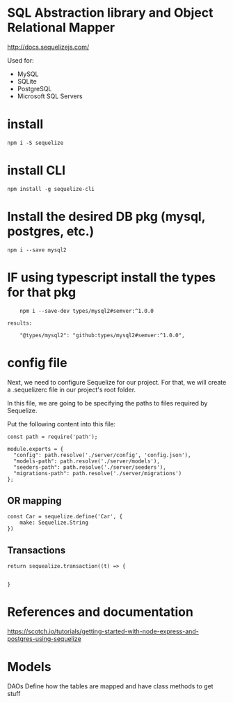 # SQL Abstraction library and Object Relational Mapper

http://docs.sequelizejs.com/

Used for:

- MySQL
- SQLite
- PostgreSQL
- Microsoft SQL Servers

# install

    npm i -S sequelize

# install CLI

    npm install -g sequelize-cli

# Install the desired DB pkg (mysql, postgres, etc.)

    npm i --save mysql2

# IF using typescript install the types for that pkg

        npm i --save-dev types/mysql2#semver:^1.0.0

    results:

        "@types/mysql2": "github:types/mysql2#semver:^1.0.0",

# config file

Next, we need to configure Sequelize for our project.
For that, we will create a .sequelizerc file in our project's root folder.

In this file, we are going to be specifying the paths to files required by Sequelize.

Put the following content into this file:

    const path = require('path');

    module.exports = {
      "config": path.resolve('./server/config', 'config.json'),
      "models-path": path.resolve('./server/models'),
      "seeders-path": path.resolve('./server/seeders'),
      "migrations-path": path.resolve('./server/migrations')
    };

## OR mapping

    const Car = sequelize.define('Car', {
        make: Sequelize.String
    })

## Transactions

    return sequealize.transaction((t) => {


    }

# References and documentation

https://scotch.io/tutorials/getting-started-with-node-express-and-postgres-using-sequelize


# Models
DAOs
Define how the tables are mapped and have class methods to get stuff